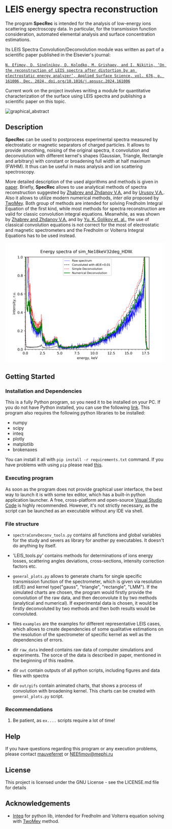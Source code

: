 # LEIS energy spectra reconstruction

The program **SpecRec** is intended for the analysis of low-energy ions scattering spectroscopy data. In particular, for the transmission function consideration, automated elemental analysis and surface concentration estimations. 

Its LEIS Spectra Convolution/Deconvolution module was written as part of a scientific paper published in the Elsevier's journal: 

[`N. Efimov, D. Sinelnikov, D. Kolodko, M. Grishaev, and I. Nikitin, ‘On the reconstruction of LEIS spectra after distortion by an electrostatic energy analyzer’, Applied Surface Science, vol. 676, p. 161006, Dec. 2024, doi.org/10.1016/j.apsusc.2024.161006`](https://doi.org/10.1016/j.apsusc.2024.161006)

Current work on the project involves writing a module for quantitative characterization of the surface using LEIS spectra and publishing a scientific paper on this topic.


![graphical_abstract](https://ars.els-cdn.com/content/image/1-s2.0-S0169433224017197-ga1.jpg)

## Description

**SpecRec** can be used to postprocess experimental spectra measured by electrostatic or magnetic separators of charged particles. It allows to provide smoothing, noising of the original spectra, it convolution and deconvolution with different kernel's shapes (Gaussian, Triangle, Rectangle and arbitrary) with constant or broadening full width at half maximum (FWHM). It thus can be useful in mass analysis and ion scattering spectroscopy. 

More detailed description of the used algorithms and methods is given in [paper](https://doi.org/10.1016/j.apsusc.2024.161006). Briefly, **SpecRec** allows to use analytical methods of spectra reconstruction suggested by [Zhabrev and Zhdanov V.A.](https://inis.iaea.org/search/search.aspx?orig_q=RN:11571670) and by [Urusov V.A.](http://link.springer.com/10.1134/S1063785010050196). Also it allows to utilize modern numerical methods, *inter alia* proposed by [TwoMey](https://dl.acm.org/doi/10.1145/321150.321157).  Both group of methods are intended for solving Fredholm Integral Equation of the first kind, while most methods for spectra reconstruction are valid for classic convolution integral equations.  Meanwhile, as was shown by [Zhabrev and Zhdanov V.A.](https://inis.iaea.org/search/search.aspx?orig_q=RN:11571670) and by [Yu. K. Golikov et. al.](https://cyberleninka.ru/article/n/ob-apparatnoy-funktsii-elektrostaticheskih-elektronnyh-spektrometrov), the use of classical convolution equations is not correct for the most of electrostatic and magnetic spectrometers and the Fredholm or Volterra Integral Equations has to be used instead.

![header](https://github.com/mauveferret/SpecRec/blob/main/out/sim_Ne18keV32deg_HDW/spec_reconstr_sim_Ne18keV32deg_HDW_with_gauss_kernel.png?raw=true)

## Getting Started

### Installation and Dependencies

This is a fully Python program, so you need it to be installed on your PC. If you do not have Python installed, you can use the following [link](https://www.python.org/downloads/). This program also requires the following python libraries to be installed:

* numpy 
* scipy
* inteq 
* plotly
* matplotlib
* brokenaxes

You can install it all with `pip install -r requirements.txt` command.  If you have problems with using `pip` please read [this](https://packaging.python.org/en/latest/tutorials/installing-packages/).


### Executing program

As soon as  the program does not provide graphical user interface, the best way to launch it is with some tex editor, which has a built-in python application launcher. A free, cross-platform and open-source [Visual Studio Code](https://code.visualstudio.com/) is highly recommended. However, it's not strictly necessary, as the script can be launched as an executable without any IDE via shell.

### File structure

* `spectraConvDeconv_tools.py` contains all functions and global variables for the study and severs as library for another py executables. It doesn't do anything by itself.

* 'LEIS_tools.py' contains methods for determinations of ions energy losses, scattering angles deviations, cross-sections, intensity correction factors etc.

* `general_plots.py` allows to generate charts for single specific transmission function of the spectrometer, which is given via resolution (dE/E) and kernel type("gauss", "triangle", "rectangle", "LMM"). If the simulated charts are chosen, the program would firstly provide the convolution of the raw data, and then deconvolute it by two methods (analytical and numerical). If experimental data is chosen, it would be firstly deconvoluted by two methods and then both results would be convoluted.

* files `examples` are the examples for different representative LEIS cases, which allows to create dependencies of some qualitative estimations on the resolution of the spectrometer of specific kernel as well as the dependencies of errors.

* dir `raw_data` indeed contains raw data of computer simulations and experiments. The sorce of the data is described in paper, mentioned in the beginning of this readme.

* dir `out` contain outputs of all python scripts, including figures and data files with spectra

* dir `out/gifs` contain animated charts, that shows a process of convolution with broadening kernel. This charts can be created with `general_plots.py` script.

### Recommendations

1. Be patient, as `ex....` scripts require a lot of time!

## Help

If you have questions regarding this program or any execution problems, please contact 
[mauveferret](https://t.me/mauveferret) or NEEfimov@mephi.ru

## License

This project is licensed under the GNU License - see the LICENSE.md file for details

## Acknowledgements


* [Inteq](https://github.com/mwt/inteq) for python lib, intended for Fredholm and Volterra equation solving with [TwoMey](https://dl.acm.org/doi/10.1145/321150.321157) method.
